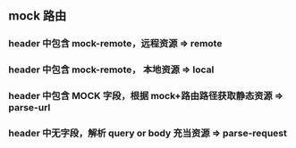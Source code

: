 ## mock 路由

### header 中包含 mock-remote，远程资源 => remote
### header 中包含 mock-remote， 本地资源 => local
### header 中包含 MOCK 字段，根据 mock+路由路径获取静态资源 => parse-url
### header 中无字段，解析 query or body 充当资源 => parse-request
